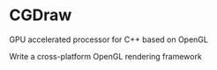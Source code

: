 # CGDraw

GPU accelerated processor for C++ based on OpenGL

Write a cross-platform OpenGL rendering framework


